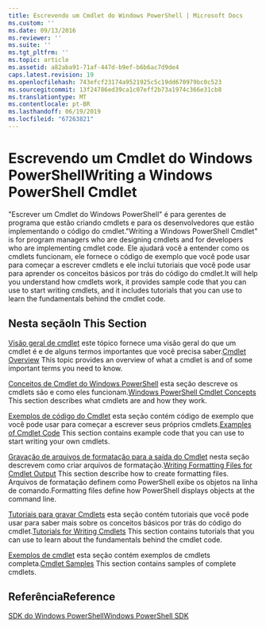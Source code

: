 ```yaml
---
title: Escrevendo um Cmdlet do Windows PowerShell | Microsoft Docs
ms.custom: ''
ms.date: 09/13/2016
ms.reviewer: ''
ms.suite: ''
ms.tgt_pltfrm: ''
ms.topic: article
ms.assetid: a82aba91-71af-447d-b9ef-b6b6ac7d9de4
caps.latest.revision: 19
ms.openlocfilehash: 743efcf23174a9521925c5c19dd670979bc0c523
ms.sourcegitcommit: 13f24786ed39ca1c07eff2b73a1974c366e31cb8
ms.translationtype: MT
ms.contentlocale: pt-BR
ms.lasthandoff: 06/19/2019
ms.locfileid: "67263821"
---
```

# <a name="writing-a-windows-powershell-cmdlet"></a><span data-ttu-id="42f99-102">Escrevendo um Cmdlet do Windows PowerShell</span><span class="sxs-lookup"><span data-stu-id="42f99-102">Writing a Windows PowerShell Cmdlet</span></span>

<span data-ttu-id="42f99-103">"Escrever um Cmdlet do Windows PowerShell" é para gerentes de programa que estão criando cmdlets e para os desenvolvedores que estão implementando o código do cmdlet.</span><span class="sxs-lookup"><span data-stu-id="42f99-103">"Writing a Windows PowerShell Cmdlet" is for program managers who are designing cmdlets and for developers who are implementing cmdlet code.</span></span> <span data-ttu-id="42f99-104">Ele ajudará você a entender como os cmdlets funcionam, ele fornece o código de exemplo que você pode usar para começar a escrever cmdlets e ele inclui tutoriais que você pode usar para aprender os conceitos básicos por trás do código do cmdlet.</span><span class="sxs-lookup"><span data-stu-id="42f99-104">It will help you understand how cmdlets work, it provides sample code that you can use to start writing cmdlets, and it includes tutorials that you can use to learn the fundamentals behind the cmdlet code.</span></span>

## <a name="in-this-section"></a><span data-ttu-id="42f99-105">Nesta seção</span><span class="sxs-lookup"><span data-stu-id="42f99-105">In This Section</span></span>

<span data-ttu-id="42f99-106">[Visão geral de cmdlet](./cmdlet-overview.md) este tópico fornece uma visão geral do que um cmdlet é e de alguns termos importantes que você precisa saber.</span><span class="sxs-lookup"><span data-stu-id="42f99-106">[Cmdlet Overview](./cmdlet-overview.md) This topic provides an overview of what a cmdlet is and of some important terms you need to know.</span></span>

<span data-ttu-id="42f99-107">[Conceitos de Cmdlet do Windows PowerShell](./windows-powershell-cmdlet-concepts.md) esta seção descreve os cmdlets são e como eles funcionam.</span><span class="sxs-lookup"><span data-stu-id="42f99-107">[Windows PowerShell Cmdlet Concepts](./windows-powershell-cmdlet-concepts.md) This section describes what cmdlets are and how they work.</span></span>

<span data-ttu-id="42f99-108">[Exemplos de código do Cmdlet](./examples-of-cmdlet-code.md) esta seção contém código de exemplo que você pode usar para começar a escrever seus próprios cmdlets.</span><span class="sxs-lookup"><span data-stu-id="42f99-108">[Examples of Cmdlet Code](./examples-of-cmdlet-code.md) This section contains example code that you can use to start writing your own cmdlets.</span></span>

<span data-ttu-id="42f99-109">[Gravação de arquivos de formatação para a saída do Cmdlet](../format/writing-a-powershell-formatting-file.md) nesta seção descrevem como criar arquivos de formatação.</span><span class="sxs-lookup"><span data-stu-id="42f99-109">[Writing Formatting Files for Cmdlet Output](../format/writing-a-powershell-formatting-file.md) This section describe how to create formatting files.</span></span> <span data-ttu-id="42f99-110">Arquivos de formatação definem como PowerShell exibe os objetos na linha de comando.</span><span class="sxs-lookup"><span data-stu-id="42f99-110">Formatting files define how PowerShell displays objects at the command line.</span></span>

<span data-ttu-id="42f99-111">[Tutoriais para gravar Cmdlets](./tutorials-for-writing-cmdlets.md) esta seção contém tutoriais que você pode usar para saber mais sobre os conceitos básicos por trás do código do cmdlet.</span><span class="sxs-lookup"><span data-stu-id="42f99-111">[Tutorials for Writing Cmdlets](./tutorials-for-writing-cmdlets.md) This section contains tutorials that you can use to learn about the fundamentals behind the cmdlet code.</span></span>

<span data-ttu-id="42f99-112">[Exemplos de cmdlet](./cmdlet-samples.md) esta seção contém exemplos de cmdlets completa.</span><span class="sxs-lookup"><span data-stu-id="42f99-112">[Cmdlet Samples](./cmdlet-samples.md) This section contains samples of complete cmdlets.</span></span>

## <a name="reference"></a><span data-ttu-id="42f99-113">Referência</span><span class="sxs-lookup"><span data-stu-id="42f99-113">Reference</span></span>

[<span data-ttu-id="42f99-114">SDK do Windows PowerShell</span><span class="sxs-lookup"><span data-stu-id="42f99-114">Windows PowerShell SDK</span></span>](../windows-powershell-reference.md)
